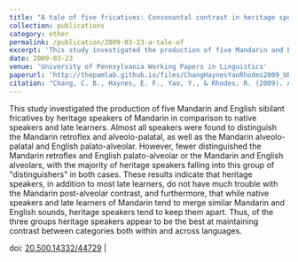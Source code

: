 ```yaml
---
title: "A tale of five fricatives: Consonantal contrast in heritage speakers of Mandarin"
collection: publications
category: other
permalink: /publication/2009-03-23-a-tale-of
excerpt: 'This study investigated the production of five Mandarin and English sibilant fricatives by heritage speakers of Mandarin...'
date: 2009-03-23
venue: 'University of Pennsylvania Working Papers in Linguistics'
paperurl: 'http://thepamlab.github.io/files/ChangHaynesYaoRhodes2009_UPWPL.pdf'
citation: "Chang, C. B., Haynes, E. F., Yao, Y., & Rhodes, R. (2009). A tale of five fricatives: Consonantal contrast in heritage speakers of Mandarin. <i>University of Pennsylvania Working Papers in Linguistics</i>, <i>15</i>(1), 37–43."
---
```


This study investigated the production of five Mandarin and English sibilant fricatives by heritage speakers of Mandarin in comparison to native speakers and late learners. Almost all speakers were found to distinguish the Mandarin retroflex and alveolo-palatal, as well as the Mandarin alveolo-palatal and English palato-alveolar. However, fewer distinguished the Mandarin retroflex and English palato-alveolar or the Mandarin and English alveolars, with the majority of heritage speakers falling into this group of "distinguishers" in both cases. These results indicate that heritage speakers, in addition to most late learners, do not have much trouble with the Mandarin post-alveolar contrast, and furthermore, that while native speakers and late learners of Mandarin tend to merge similar Mandarin and English sounds, heritage speakers tend to keep them apart. Thus, of the three groups heritage speakers appear to be the best at maintaining contrast between categories both within and across languages.

doi: <a href="https://doi.org/20.500.14332/44729" target="_blank">20.500.14332/44729</a> |
